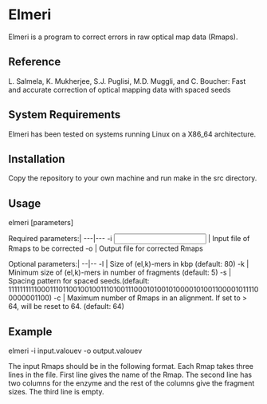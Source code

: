 # Elmeri

Elmeri is a program to correct errors in raw optical map data (Rmaps).

## Reference

L. Salmela, K. Mukherjee, S.J. Puglisi, M.D. Muggli, and C. Boucher:
Fast and accurate correction of optical mapping data with spaced seeds

## System Requirements

Elmeri has been tested on systems running Linux on a X86_64 architecture.

## Installation

Copy the repository to your own machine and run make in the src directory.

## Usage

elmeri [parameters]

Required parameters:|
---|---
-i <input file>     | Input file of Rmaps to be corrected
-o <output file>    | Output file for corrected Rmaps

Optional parameters:|
--|--
-l <ell>            | Size of (el,k)-mers in kbp (default: 80)
-k <k>              | Minimum size of (el,k)-mers in number of fragments (default: 5)
-s <spacing pattern>| Spacing pattern for spaced seeds.(default: 11111111110001110110010010011101001110001010010100001010011000010111100000001100)
-c <coverage>        | Maximum number of Rmaps in an alignment. If set to > 64, will be reset to 64. (default: 64)

## Example

elmeri -i input.valouev -o output.valouev

The input Rmaps should be in the following format. Each Rmap takes
three lines in the file. First line gives the name of the Rmap. The
second line has two columns for the enzyme and the rest of the columns
give the fragment sizes. The third line is empty.
